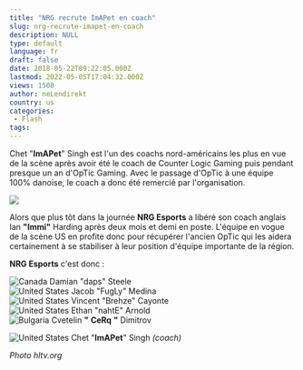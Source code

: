 ```yaml
---
title: "NRG recrute ImAPet en coach"
slug: nrg-recrute-imapet-en-coach
description: NULL
type: default
language: fr
draft: false
date: 2018-05-22T09:22:05.000Z
lastmod: 2022-05-05T17:04:32.000Z
views: 1508
author: neLendirekt
country: us
categories:
 - Flash
tags:
---
```

Chet "**ImAPet**" Singh est l'un des coachs nord-américains les plus en vue de la scène après avoir été le coach de Counter Logic Gaming puis pendant presque un an d'OpTic Gaming. Avec le passage d'OpTic à une équipe 100% danoise, le coach a donc été remercié par l'organisation.

![](https://flickshot-ue.s3.eu-west-2.amazonaws.com/flickshot/article/5b035dcf7245c/images/yKfZJwSn7xU4aiQOO6UXpihwObetNvXo09jpmTQw.jpeg)

Alors que plus tôt dans la journée **NRG Esports** a libéré son coach anglais Ian **"Immi"** Harding après deux mois et demi en poste. L'équipe en vogue de la scène US en profite donc pour récupérer l'ancien OpTic qui les aidera certainement à se stabiliser à leur position d'équipe importante de la région.

**NRG Esports** c'est donc :

![Canada](/images/countries/ca.svg)⁠ Damian "daps" Steele⁠  
![United States](/images/countries/us.svg)⁠ Jacob "FugLy" Medina⁠  
![United States](/images/countries/us.svg)⁠ Vincent "Brehze" Cayonte⁠  
![United States](/images/countries/us.svg)⁠ Ethan "nahtE" Arnold⁠  
![Bulgaria](/images/countries/bg.svg)⁠ Cvetelin **"** **CeRq** **"** Dimitrov

![United States](/images/countries/us.svg)⁠ Chet "**ImAPet**" Singh _(coach)_

_Photo hltv.org_
